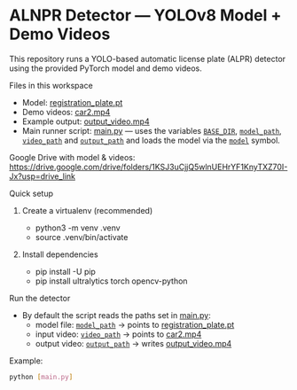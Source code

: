 # ALNPR Detector — YOLOv8 Model + Demo Videos

This repository runs a YOLO-based automatic license plate (ALPR) detector using the provided PyTorch model and demo videos.

Files in this workspace
- Model: [registration_plate.pt](registration_plate.pt)  
- Demo videos: [car2.mp4](car2.mp4)  
- Example output: [output_video.mp4](output_video.mp4)  
- Main runner script: [main.py](main.py) — uses the variables [`BASE_DIR`](main.py), [`model_path`](main.py), [`video_path`](main.py) and [`output_path`](main.py) and loads the model via the [`model`](main.py) symbol.

Google Drive with model & videos:
https://drive.google.com/drive/folders/1KSJ3uCjjQ5wlnUEHrYF1KnyTXZ70I-Jx?usp=drive_link

Quick setup

1. Create a virtualenv (recommended)
   - python3 -m venv .venv
   - source .venv/bin/activate

2. Install dependencies
   - pip install -U pip
   - pip install ultralytics torch opencv-python

Run the detector

- By default the script reads the paths set in [main.py](main.py):
  - model file: [`model_path`](main.py) -> points to [registration_plate.pt](registration_plate.pt)
  - input video: [`video_path`](main.py) -> points to  [car2.mp4](car2.mp4)
  - output video: [`output_path`](main.py) -> writes [output_video.mp4](output_video.mp4)

Example:
```sh
python [main.py]
